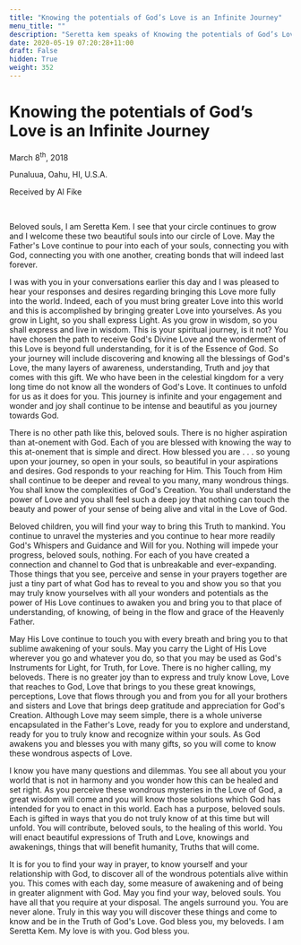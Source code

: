 ```yaml
---
title: "Knowing the potentials of God’s Love is an Infinite Journey"
menu_title: ""
description: "Seretta kem speaks of Knowing the potentials of God’s Love is an Infinite Journey"
date: 2020-05-19 07:20:28+11:00
draft: False
hidden: True
weight: 352
---
```

# Knowing the potentials of God’s Love is an Infinite Journey

March 8<sup>th</sup>, 2018

Punaluua, Oahu, HI, U.S.A.

Received by Al Fike

 

Beloved souls, I am Seretta Kem. I see that your circle continues to grow and I welcome these two beautiful souls into our circle of Love. May the Father's Love continue to pour into each of your souls, connecting you with God, connecting you with one another, creating bonds that will indeed last forever.

I was with you in your conversations earlier this day and I was pleased to hear your responses and desires regarding bringing this Love more fully into the world. Indeed, each of you must bring greater Love into this world and this is accomplished by bringing greater Love into yourselves. As you grow in Light, so you shall express Light. As you grow in wisdom, so you shall express and live in wisdom. This is your spiritual journey, is it not? You have chosen the path to receive God's Divine Love and the wonderment of this Love is beyond full understanding, for it is of the Essence of God. So your journey will include discovering and knowing all the blessings of God's Love, the many layers of awareness, understanding, Truth and joy that comes with this gift. We who have been in the celestial kingdom for a very long time do not know all the wonders of God's Love. It continues to unfold for us as it does for you. This journey is infinite and your engagement and wonder and joy shall continue to be intense and beautiful as you journey towards God.

There is no other path like this, beloved souls. There is no higher aspiration than at-onement with God. Each of you are blessed with knowing the way to this at-onement that is simple and direct. How blessed you are . . . so young upon your journey, so open in your souls, so beautiful in your aspirations and desires. God responds to your reaching for Him. This Touch from Him shall continue to be deeper and reveal to you many, many wondrous things. You shall know the complexities of God's Creation. You shall understand the power of Love and you shall feel such a deep joy that nothing can touch the beauty and power of your sense of being alive and vital in the Love of God.

Beloved children, you will find your way to bring this Truth to mankind. You continue to unravel the mysteries and you continue to hear more readily God's Whispers and Guidance and Will for you. Nothing will impede your progress, beloved souls, nothing. For each of you have created a connection and channel to God that is unbreakable and ever-expanding. Those things that you see, perceive and sense in your prayers together are just a tiny part of what God has to reveal to you and show you so that you may truly know yourselves with all your wonders and potentials as the power of His Love continues to awaken you and bring you to that place of understanding, of knowing, of being in the flow and grace of the Heavenly Father.

May His Love continue to touch you with every breath and bring you to that sublime awakening of your souls. May you carry the Light of His Love wherever you go and whatever you do, so  that you may be used as God's Instruments for Light, for Truth, for Love. There is no higher calling, my beloveds. There is no greater joy than to express and truly know Love, Love that reaches to God, Love that brings to you these great knowings, perceptions, Love that flows through you and from you for all your brothers and sisters and Love that brings deep gratitude and appreciation for God's Creation. Although Love may seem simple, there is a whole universe encapsulated in the Father's Love, ready for you to explore and understand, ready for you to truly know and recognize within your souls. As God awakens you and blesses you with many gifts, so you will come to know these wondrous aspects of Love.

I know you have many questions and dilemmas. You see all about you your world that is not in harmony and you wonder how this can be healed and set right. As you perceive these wondrous mysteries in the Love of God, a great wisdom will come and you will know those solutions which God has intended for you to enact in this world. Each has a purpose, beloved souls. Each is gifted in ways that you do not truly know of at this time but will unfold. You will contribute, beloved souls, to the healing of this world. You will enact beautiful expressions of Truth and Love, knowings and awakenings, things that will benefit humanity, Truths that will come.

It is for you to find your way in prayer, to know yourself and your relationship with God, to discover all of the wondrous potentials alive within you. This comes with each day, some measure of awakening and of being in greater alignment with God. May you find your way, beloved souls. You have all that you require at your disposal. The angels surround you. You are never alone. Truly in this way you will discover these things and come to know and be in the Truth of God's Love. God bless you, my beloveds. I am Seretta Kem. My love is with you. God bless you.
